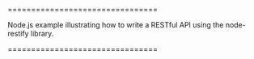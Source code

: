 ================================

Node.js example illustrating how to write a RESTful API using the node-restify library.

================================